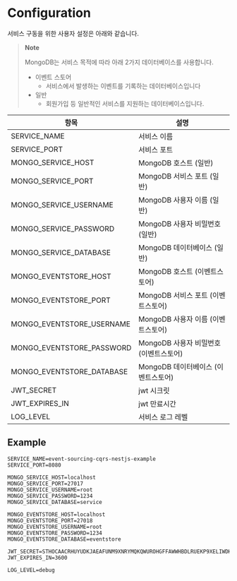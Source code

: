 # Configuration

서비스 구동을 위한 사용자 설정은 아래와 같습니다.

> **Note**
> 
> MongoDB는 서비스 목적에 따라 아래 2가지 데이터베이스를 사용합니다.
> - 이벤트 스토어
>   - 서비스에서 발생하는 이벤트를 기록하는 데이터베이스입니다
> - 일반
>   - 회원가입 등 일반적인 서비스를 지원하는 데이터베이스입니다.

| 항목                        | 설명                        |
|---------------------------|---------------------------|
| SERVICE_NAME              | 서비스 이름                    |
| SERVICE_PORT              | 서비스 포트                    |
| MONGO_SERVICE_HOST        | MongoDB 호스트 (일반)          |
| MONGO_SERVICE_PORT        | MongoDB 서비스 포트 (일반)       |
| MONGO_SERVICE_USERNAME    | MongoDB 사용자 이름 (일반)       |
| MONGO_SERVICE_PASSWORD    | MongoDB 사용자 비밀번호 (일반)     |
| MONGO_SERVICE_DATABASE    | MongoDB 데이터베이스 (일반)       |
| MONGO_EVENTSTORE_HOST     | MongoDB 호스트 (이벤트스토어)      |
| MONGO_EVENTSTORE_PORT     | MongoDB 서비스 포트 (이벤트스토어)   |
| MONGO_EVENTSTORE_USERNAME | MongoDB 사용자 이름 (이벤트스토어)   |
| MONGO_EVENTSTORE_PASSWORD | MongoDB 사용자 비밀번호 (이벤트스토어) |
| MONGO_EVENTSTORE_DATABASE | MongoDB 데이터베이스 (이벤트스토어)   |
| JWT_SECRET                | jwt 시크릿                   |
| JWT_EXPIRES_IN            | jwt 만료시간                  |
| LOG_LEVEL                 | 서비스 로그 레벨                 |

## Example

```env
SERVICE_NAME=event-sourcing-cqrs-nestjs-example
SERVICE_PORT=8080

MONGO_SERVICE_HOST=localhost
MONGO_SERVICE_PORT=27017
MONGO_SERVICE_USERNAME=root
MONGO_SERVICE_PASSWORD=1234
MONGO_SERVICE_DATABASE=service

MONGO_EVENTSTORE_HOST=localhost
MONGO_EVENTSTORE_PORT=27018
MONGO_EVENTSTORE_USERNAME=root
MONGO_EVENTSTORE_PASSWORD=1234
MONGO_EVENTSTORE_DATABASE=eventstore

JWT_SECRET=STHOCAACRHUYUDKJAEAFUNM9XNRYMQKQWUROHGFFAWWHBDLRUEKP9XELIWDHWILSIHJTHDJKBCOCSNGLT
JWT_EXPIRES_IN=3600

LOG_LEVEL=debug
```